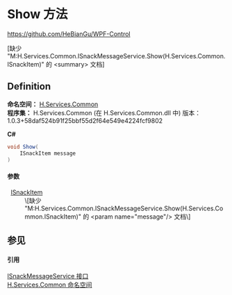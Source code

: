 # Show 方法
https://github.com/HeBianGu/WPF-Control

\[缺少 "M:H.Services.Common.ISnackMessageService.Show(H.Services.Common.ISnackItem)" 的 &lt;summary&gt; 文档\]



## Definition
**命名空间：** <a href="b9cdd84f-6623-a51a-f53b-465103ced202">H.Services.Common</a>  
**程序集：** H.Services.Common (在 H.Services.Common.dll 中) 版本：1.0.3+58daf524b91f25bbf55d2f64e549e4224fcf9802

**C#**
``` C#
void Show(
	ISnackItem message
)
```



#### 参数
<dl><dt>  <a href="f0b26f1d-8b78-ea9f-985d-c5fde84b4966">ISnackItem</a></dt><dd>\[缺少 "M:H.Services.Common.ISnackMessageService.Show(H.Services.Common.ISnackItem)" 的 &lt;param name="message"/&gt; 文档\]</dd></dl>

## 参见


#### 引用
<a href="13b934f8-1818-701a-441b-ab59e1f38b94">ISnackMessageService 接口</a>  
<a href="b9cdd84f-6623-a51a-f53b-465103ced202">H.Services.Common 命名空间</a>  
